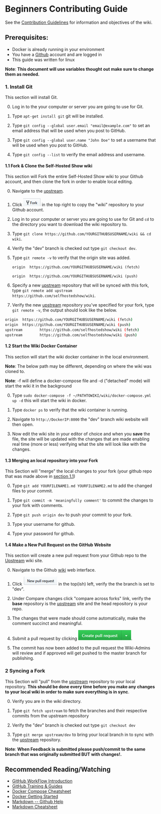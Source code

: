 # Beginners Contributing Guide

See the [Contribution Guidelines](https://selfhostedshow.github.io/wiki/contributing/) for information and objectives of the wiki.

## Prerequisites:
* Docker is already running in your environment
* You have a [Github](https://github.com) account and are logged in
* This guide was written for linux

__Note__: **This document will use variables thought out make sure to change them as needed.**

### 1. Install Git
This section will install Git.

0. Log in to the your computer or server you are going to use for Git.

0. Type `apt-get install git` git will be installed.

0. Type `git config --global user.email "email@example.com"` to set an email address that will be used when you post to GitHub.

0. Type `git config --global user.name "John Doe"` to set a username that will be used when you post to GitHub.

0. Type `git config --list` to verify the email address and username.

#### 1.1 Fork & Clone the Self-Hosted Show wiki
This section will Fork the entire Self-Hosted Show wiki to your Github account, and then clone the fork in order to enable local editing.

0. Navigate to the [upstream](https://github.com/selfhostedshow/wiki).

0. Click ![Fork](images/fork.png) in the top right to copy the "wiki" repository to your Github account.

0. Log in to your computer or server you are going to use for Git and `cd` to the directory you want to download the wiki repository to.

0. Type `git clone https://github.com/YOURGITHUBSUSERNAME/wiki && cd wiki`.

0. Verify the "dev" branch is checked out type `git checkout dev`.

0. Type `git remote -v` to verify that the origin site was added.
    
    ```
    origin  https://github.com/YOURGITHUBSUSERNAME/wiki (fetch)  
    ```
    
    ```
    origin  https://github.com/YOURGITHUBSUSERNAME/wiki (push)
    ```

0. Specify a new [upstream](https://github.com/selfhostedshow/wiki) repository that will be synced with this fork, type `git remote add upstream https://github.com/selfhostedshow/wiki`.

0. Verify the new [upstream](https://github.com/selfhostedshow/wiki) repository you've specified for your fork, type `git remote -v`, the output should look like the below.

```bash
origin  https://github.com/YOURGITHUBSUSERNAME/wiki (fetch)
origin  https://github.com/YOURGITHUBSUSERNAME/wiki (push)
upstream        https://github.com/selfhostedshow/wiki (fetch)
upstream        https://github.com/selfhostedshow/wiki (push)
```

#### 1.2 Start the Wiki Docker Container
This section will start the wiki docker container in the local environment.

__Note__: The below path may be different, depending on where the wiki was cloned to.

__Note__: -f will define a docker-compose file and -d ("detached" mode) will start the wiki it in the background

0. Type `sudo docker-compose -f ~/PATHTOWIKI/wiki/docker-compose.yml up -d` this will start the wiki in docker.

0. Type `docker ps` to verify that the wiki container is running.

0. Navigate to `http://DockerIP:8000` the "dev" branch wiki website will then open.

0. Now edit the wiki site in your editor of choice and when you **save** the file, the site will be updated with the changes that are made enabling real time (more or less) verifying what the site will look like with the changes.

#### 1.3 Merging an local repository into your Fork
This Section will "merge" the local changes to your fork (your github repo that was made above in [section 1.1](https://github.com/selfhostedshow/wiki/tree/dev/docs\wiki/beginners-contributing-guide/#11-fork-clone-the-self-hosted-show-wiki))

0. Type `git add YOURFILENAME1.md YOURFILENAME2.md` to add the changed files to your commit.

0. Type `git commit -m 'meaningfully comment'` to commit the changes to your fork with comments.

0. Type  `git push origin dev` to push your commit to your fork.

0. Type your username for github.

0. Type your password for github.

#### 1.4 Make a New Pull Request on the GitHub Website
This section will create a new pull request from your Github repo to the [Upstream](https://github.com/selfhostedshow/wiki) wiki site.

0. Navigate to the Github [wiki](https://github.com/selfhostedshow/wiki) web interface.

0. Click ![newpulrequest](images/newpullrequrest.png) in the top(ish) left, verify the the branch is set to "dev". 

0. Under Compare changes click "compare across forks" link, verify the **base** repository is the [upstream](https://github.com/selfhostedshow/wiki) site and the head repository is your repo.

0. The changes that were made should come automatically, make the comment succinct and meaningful.

0. Submit a pull request by clicking ![createpullrequest](images/createpullrequest.png).

0. The commit has now been added to the pull request the Wiki-Admins will review and if approved will get pushed to the master branch for publishing.

### 2 Syncing a Fork
This Section will "pull" from the [upstream](https://github.com/selfhostedshow/wiki) repository to your local repository. **This should be done every time before you make any changes to your local wiki in order to make sure everything is in sync**.

0. Verify you are in the wiki directory.

0. Type `git fetch upstream` to fetch the branches and their respective commits from the upstream repository

0. Verify the "dev" branch is checked out type `git checkout dev`

0. Type `git merge upstream/dev` to bring your local branch in to sync with the [upstream](https://github.com/selfhostedshow/wiki) repository.

__Note__: **When Feedback is submitted please push/commit to the same branch that was originally submitted BUT with changes!.**

## Recommended Reading/Watching
* [GitHub WorkFlow Introduction](https://guides.github.com/introduction/flow/)
* [GitHub Training & Guides](https://www.youtube.com/githubguides)
* [Docker Compose Cheatsheet](https://devhints.io/docker-compose) 
* [Docker Getting Started](https://docs.docker.com/compose/gettingstarted/) 
* [Markdown -- Github Help](https://help.github.com/en/github/writing-on-github)
* [Markdown Cheatsheet](https://github.com/adam-p/markdown-here/wiki/Markdown-Cheatsheet)